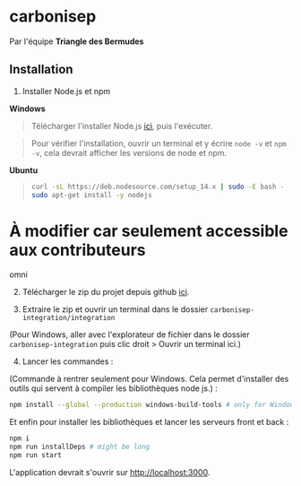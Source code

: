 # carbonisep

Par l'équipe **Triangle des Bermudes**

## Installation

1. Installer Node.js et npm

**Windows**

> Télécharger l'installer Node.js [ici](https://nodejs.org/dist/v14.4.0/node-v14.4.0-x64.msi), puis l'exécuter.

> Pour vérifier l'installation, ouvrir un terminal et y écrire `node -v` et `npm -v`, cela devrait afficher les versions de node et npm.

**Ubuntu**

> ```bash
> curl -sL https://deb.nodesource.com/setup_14.x | sudo -E bash -
> sudo apt-get install -y nodejs
> ```

# À modifier car seulement accessible aux contributeurs

omni

2. Télécharger le zip du projet depuis github [ici](https://github.com/omnitrogen/carbonisep/archive/integration.zip).

3. Extraire le zip et ouvrir un terminal dans le dossier `carbonisep-integration/integration`

(Pour Windows, aller avec l'explorateur de fichier dans le dossier `carbonisep-integration` puis clic droit > Ouvrir un terminal ici.)

4. Lancer les commandes :

(Commande à rentrer seulement pour Windows. Cela permet d'installer des outils qui servent à compiler les bibliothèques node js.) :

```bash
npm install --global --production windows-build-tools # only for Windows
```

Et enfin pour installer les bibliothèques et lancer les serveurs front et back :

```bash
npm i
npm run installDeps # might be long
npm run start
```

L'application devrait s'ouvrir sur <http://localhost:3000>.
